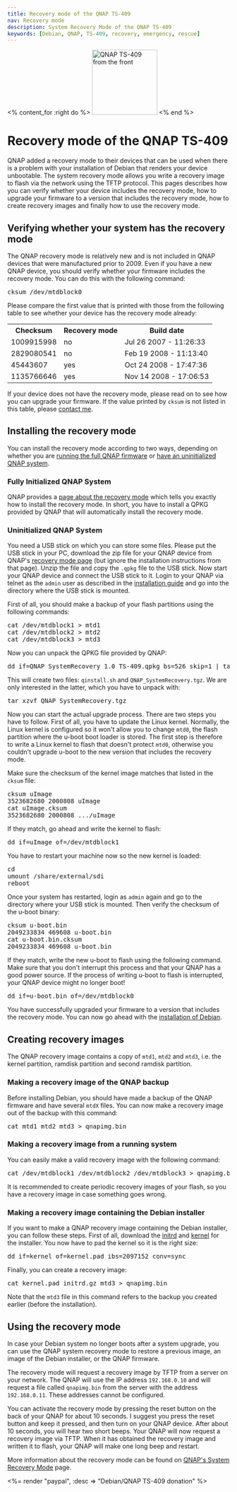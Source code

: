 ```yaml
---
title: Recovery mode of the QNAP TS-409
nav: Recovery mode
description: System Recovery Mode of the QNAP TS-409
keywords: [Debian, QNAP, TS-409, recovery, emergency, rescue]
---
```


<% content_for :right do %>
<img src = "../images/r_ts409_front.jpg" class="border" alt="QNAP TS-409 from the front" width="148" height="147" />
<% end %>

<h1>Recovery mode of the QNAP TS-409</h1>

QNAP added a recovery mode to their devices that can be used when there is
a problem with your installation of Debian that renders your device
unbootable.  The system recovery mode allows you write a recovery image to
flash via the network using the TFTP protocol.  This pages describes how
you can verify whether your device includes the recovery mode, how to
upgrade your firmware to a version that includes the recovery mode, how to
create recovery images and finally how to use the recovery mode.

<h2><a id = "verify">Verifying whether your system has the recovery mode</a></h2>

The QNAP recovery mode is relatively new and is not included in QNAP
devices that were manufactured prior to 2009.  Even if you have a new QNAP
device, you should verify whether your firmware includes the recovery mode.
You can do this with the following command:

<div class="code">
<pre>
cksum /dev/mtdblock0
</pre>
</div>

Please compare the first value that is printed with those from the
following table to see whether your device has the recovery mode already:

<table>

<tr>
<th>Checksum</th>
<th>Recovery mode</th>
<th>Build date</th>
</tr>

<tr>
<td>1009915998</td>
<td>no</td>
<td>Jul 26 2007 - 11:26:33</td>
</tr>

<tr>
<td>2829080541</td>
<td>no</td>
<td>Feb 19 2008 - 11:13:40</td>
</tr>

<tr>
<td>45443607</td>
<td>yes</td>
<td>Oct 24 2008 - 17:47:36</td>
</tr>

<tr>
<td>1135766646</td>
<td>yes</td>
<td>Nov 14 2008 - 17:06:53</td>
</tr>

</table>

If your device does not have the recovery mode, please read on to see how
you can upgrade your firmware.  If the value printed by `cksum` is not
listed in this table, please <a href = "/contact/">contact me</a>.

<h2><a id = "install">Installing the recovery mode</a></h2>

You can install the recovery mode according to two ways, depending on
whether you are <a href = "#install-initialized">running the full QNAP
firmware</a> or <a href = "#install-uninitialized">have an uninitialized
QNAP system</a>.

<h3><a id = "install-initialized">Fully Initialized QNAP System</a></h3>

QNAP provides a <a href =
"http://wiki.qnap.com/wiki/System_Recovery_Mode">page about the recovery
mode</a> which tells you exactly how to install the recovery mode.  In
short, you have to install a QPKG provided by QNAP that will automatically
install the recovery mode.

<h3><a id = "install-uninitialized">Uninitialized QNAP System</a></h3>

You need a USB stick on which you can store some files.  Please put the USB
stick in your PC, download the zip file for your QNAP device from QNAP's <a
href = "http://wiki.qnap.com/wiki/System_Recovery_Mode">recovery mode
page</a> (but ignore the installation instructions from that page).  Unzip
the file and copy the `.qpkg` file to the USB stick.  Now start your QNAP
device and connect the USB stick to it.  Login to your QNAP via telnet as
the `admin` user as described in the <a href = "../install/">installation
guide</a> and go into the directory where the USB stick is mounted.

First of all, you should make a backup of your flash partitions using the
following commands:

<div class="code">
<pre>
cat /dev/mtdblock1 &gt; mtd1
cat /dev/mtdblock2 &gt; mtd2
cat /dev/mtdblock3 &gt; mtd3
</pre>
</div>

Now you can unpack the QPKG file provided by QNAP:

<div class="code">
<pre>
dd if=QNAP_SystemRecovery_1.0_TS-409.qpkg bs=526 skip=1 | tar xzv
</pre>
</div>

This will create two files: `qinstall.sh` and `QNAP_SystemRecovery.tgz`.
We are only interested in the latter, which you have to unpack with:

<div class="code">
<pre>
tar xzvf QNAP_SystemRecovery.tgz
</pre>
</div>

Now you can start the actual upgrade process.  There are two steps you have
to follow.  First of all, you have to update the Linux kernel.  Normally,
the Linux kernel is configured so it won't allow you to change `mtd0`, the
flash partition where the u-boot boot loader is stored.  The first step is
therefore to write a Linux kernel to flash that doesn't protect `mtd0`,
otherwise you couldn't upgrade u-boot to the new version that includes the
recovery mode.

Make sure the checksum of the kernel image matches that listed in the
`cksum` file:

<div class="code">
<pre>
cksum uImage
3523682680 2000808 uImage
cat uImage.cksum
3523682680 2000808 .../uImage
</pre>
</div>

If they match, go ahead and write the kernel to flash:

<div class="code">
<pre>
dd if=uImage of=/dev/mtdblock1
</pre>
</div>

You have to restart your machine now so the new kernel is loaded:

<div class="code">
<pre>
cd
umount /share/external/sdi
reboot
</pre>
</div>

Once your system has restarted, login as `admin` again and go to the
directory where your USB stick is mounted.  Then verify the checksum of the
u-boot binary:

<div class="code">
<pre>
cksum u-boot.bin
2049233834 469608 u-boot.bin
cat u-boot.bin.cksum
2049233834 469608 u-boot.bin
</pre>
</div>

If they match, write the new u-boot to flash using the following command.
Make sure that you don't interrupt this process and that your QNAP has a
good power source.  If the process of writing u-boot to flash is
interrupted, your QNAP device might no longer boot!

<div class="code">
<pre>
dd if=u-boot.bin of=/dev/mtdblock0
</pre>
</div>

You have successfully upgraded your firmware to a version that includes the
recovery mode.  You can now go ahead with the <a href =
"../install/">installation of Debian</a>.

<h2><a id = "create">Creating recovery images</a></h2>

The QNAP recovery image contains a copy of `mtd1`, `mtd2` and `mtd3`, i.e.
the kernel partition, ramdisk partition and second ramdisk partition.

<h3><a id = "image-qnap">Making a recovery image of the QNAP backup</a></h3>

Before installing Debian, you should have made a backup of the QNAP
firmware and have several `mtdX` files.  You can now make a recovery image
out of the backup with this command:

<div class="code">
<pre>
cat mtd1 mtd2 mtd3 &gt; qnapimg.bin
</pre>
</div>

<h3><a id = "image-system">Making a recovery image from a running system</a></h3>

You can easily make a valid recovery image with the following command:

<div class="code">
<pre>
cat /dev/mtdblock1 /dev/mtdblock2 /dev/mtdblock3 &gt; qnapimg.bin
</pre>
</div>

It is recommended to create periodic recovery images of your flash,
so you have a recovery image in case something goes wrong.

<h3><a id = "image-di">Making a recovery image containing the Debian installer</a></h3>

If you want to make a QNAP recovery image containing the Debian installer,
you can follow these steps.  First of all, download the <a href =
"http://ftp.debian.org/debian/dists/stable/main/installer-armel/current/images/orion5x/network-console/qnap/ts-409/initrd">initrd</a>
and <a href =
"http://ftp.debian.org/debian/dists/stable/main/installer-armel/current/images/orion5x/network-console/qnap/ts-409/kernel">kernel</a>
for the installer.  You now have to pad the kernel so it is the right size:

<div class="code">
<pre>
dd if=kernel of=kernel.pad ibs=2097152 conv=sync
</pre>
</div>

Finally, you can create a recovery image:

<div class="code">
<pre>
cat kernel.pad initrd.gz mtd3 &gt; qnapimg.bin
</pre>
</div>

Note that the `mtd3` file in this command refers to the backup you created
earlier (before the installation).

<h2><a id = "use">Using the recovery mode</a></h2>

In case your Debian system no longer boots after a system upgrade, you can
use the QNAP system recovery mode to restore a previous image, an image of
the Debian installer, or the QNAP firmware.

The recovery mode will request a recovery image by TFTP from a server on
your network.  The QNAP will use the IP address `192.168.0.10` and will
request a file called `qnapimg.bin` from the server with the address
`192.168.0.11`.  These addresses cannot be configured.

You can activate the recovery mode by pressing the reset button on the back
of your QNAP for about 10 seconds.  I suggest you press the reset button
and keep it pressed, and then turn on your QNAP device.  After about 10
seconds, you will hear two short beeps.  Your QNAP will now request a
recovery image via TFTP.  When it has obtained the recovery image and
written it to flash, your QNAP will make one long beep and restart.

More information about the recovery mode can be found on <a href =
"http://wiki.qnap.com/wiki/System_Recovery_Mode">QNAP's System Recovery
Mode</a> page.

<%= render "paypal", :desc => "Debian/QNAP TS-409 donation" %>

